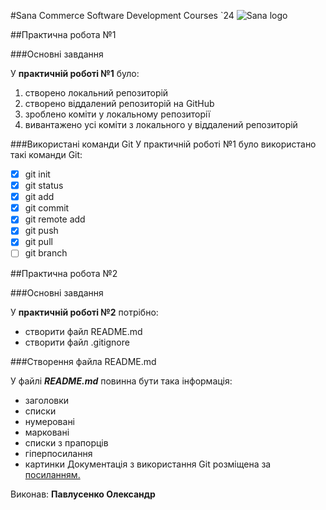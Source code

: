 #Sana Commerce Software Development Courses `24 ![Sana logo](https://upload.wikimedia.org/wikipedia/commons/0/08/Sana_Commerce_Logo.png)##Практична робота №1###Основні завданняУ **практичній роботі №1** було:1. створено локальний репозиторій1. створено віддалений репозиторій на GitHub1. зроблено коміти у локальному репозиторії1. вивантажено усі коміти з локального у віддалений репозиторій###Використані команди Git У практичній роботі №1 було використано такі команди Git:- [x] git init- [x] git status- [x] git add- [x] git commit- [x] git remote add- [x] git push- [x] git pull- [ ] git branch##Практична робота №2###Основні завданняУ **практичній роботі №2** потрібно:- створити файл README.md- створити файл .gitignore###Створення файла README.mdУ файлі ***README.md*** повинна бути така інформація:- заголовки- списки - нумеровані - марковані - списки з прапорців- гіперпосилання- картинкиДокументація з використання Git розміщена за [посиланням.](https://docs.github.com/en/get-started/writing-on-github/getting-started-with-writing-and-formatting-on-github/quickstart-for-writing-on-github)Виконав: **Павлусенко Олександр**